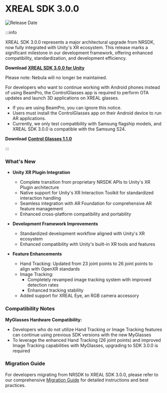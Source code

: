 # XREAL SDK 3.0.0
![Release Date](https://img.shields.io/badge/Release_Date-March_20,_2025-0080FF?style=flat&logoWidth=1)

:::info

XREAL SDK 3.0.0 represents a major architectural upgrade from NRSDK, now fully integrated with Unity's XR ecosystem. This release marks a significant milestone in our development framework, offering enhanced compatibility, standardization, and development efficiency.

**Download** [**XREAL SDK 3.0.0 for Unity**](https://public-resource.xreal.com/download/XREALSDK_Release_3.0.0.20250314/com.xreal.xr.tar.gz)

Please note: Nebula will no longer be maintained.

For developers who want to continue working with Android phones instead of using BeamPro, the ControlGlasses app is required to perform OTA updates and launch 3D applications on XREAL glasses.

* If you are using BeamPro, you can ignore this notice.
* Users must install the ControlGlasses app on their Android device to run AR applications.
* Currently, we only test compatibility with Samsung flagship models, and XREAL SDK 3.0.0 is compatible with the Samsung S24.

**Download** [**Control Glasses 1.1.0**](https://public-resource.xreal.com/download/XREALSDK_Release_3.0.0.20250314/ControlGlasses-1.1.0.20250307172552-release.apk)

:::

### What's New

* **Unity XR Plugin Integration**
  * Complete transition from proprietary NRSDK APIs to Unity's XR Plugin architecture
  * Native support for Unity's XR Interaction Toolkit for standardized interaction handling
  * Seamless integration with AR Foundation for comprehensive AR feature management
  * Enhanced cross-platform compatibility and portability

* **Development Framework Improvements**
  * Standardized development workflow aligned with Unity's XR ecosystem
  * Enhanced compatibility with Unity's built-in XR tools and features

* **Feature Enhancements**
  * Hand Tracking: Updated from 23 joint points to 26 joint points to align with OpenXR standards
  * Image Tracking: 
    * Completely revamped image tracking system with improved detection rates
    * Enhanced tracking stability
  * Added support for XREAL Eye, an RGB camera accessory


### Compatibility Notes

**MyGlasses Hardware Compatibility:**
* Developers who do not utilize Hand Tracking or Image Tracking features can continue using previous SDK versions with the new MyGlasses
* To leverage the enhanced Hand Tracking (26 joint points) and improved Image Tracking capabilities with MyGlasses, upgrading to SDK 3.0.0 is required

### Migration Guide

For developers migrating from NRSDK to XREAL SDK 3.0.0, please refer to our comprehensive [Migration Guide](../02_MigratingFromNRSDKToXREALSDK/0_intro.md) for detailed instructions and best practices.


